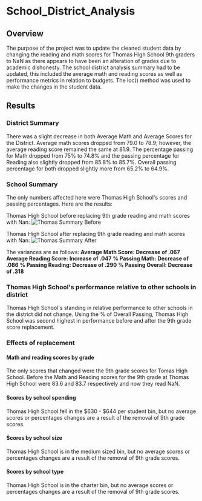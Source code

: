 # School_District_Analysis
## **Overview**

The purpose of the project was to update the cleaned student data by changing the reading and math scores for Thomas High School 9th graders to NaN as there appears to have been an alteration of grades due to academic dishonesty.  The school district analysis summary had to be updated, this included the average math and reading scores as well as performance metrics in relation to budgets.  The loc() method was used to make the changes in the student data.

## **Results**

### **District Summary** 
There was a slight decrease in both Average Math and Average Scores for the District.  Average math scores dropped from 79.0 to 78.9; however, the average reading score remained the same at 81.9. The percentage passing for Math dropped from 75% to 74.8% and the passing percentage for Reading also slightly dropped from 85.8% to 85.7%.  Overall passing percentage for both dropped slightly more from 65.2% to 64.9%.

### **School Summary**
The only numbers affected here were Thomas High School's scores and passing percentages.  Here are the results:

Thomas High School before replacing 9th grade reading and math scores with Nan:
![Thomas Summary Before](https://user-images.githubusercontent.com/78942457/111912802-aaeb8080-8a41-11eb-86e7-66e802db6917.PNG)

Thomas High School after replacing 9th grade reading and math scores with Nan:
![Thomas Summary After](https://user-images.githubusercontent.com/78942457/111912863-e7b77780-8a41-11eb-8bd1-f0282a8532e8.PNG)

The variances are as follows: **Average Math Score: Decrease of .067**
                              **Average Reading Score: Increase of .047**
                              **% Passing Math: Decrease of .086**
                              **% Passing Reading: Decrease of .290**
                              **% Passing Overall: Decrease of .318**

### **Thomas High School's performance relative to other schools in district**
Thomas High School's standing in relative performance to other schools in the district did not change.  Using the % of Overall Passing, Thomas High School was second highest in performance before and after the 9th grade score replacement.

### **Effects of replacement**

#### **Math and reading scores by grade**
The only scores that changed were the 9th grade scores for Tomas High School.  Before the Math and Reading scores for the 9th grade at Thomas High School were 83.6 and 83.7 respectively and now they read NaN.

#### **Scores by school spending**
Thomas High School fell in the $630 - $644 per student bin, but no average scores or percentages changes are a result of the removal of 9th grade scores.

#### **Scores by school size**
Thomas High School is in the medium sized bin, but no average scores or percentages changes are a result of the removal of 9th grade scores.

#### **Scores by school type**
Thomas High School is in the charter bin, but no average scores or percentages changes are a result of the removal of 9th grade scores.

